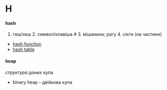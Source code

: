 # H

#### hash
1. геш/хеш 2. символ/клавіша # 3. мішанина; рагу 4. сікти (на частини)
  - [hash function](./F.md#function)
  - [hash table](./T.md#table)

#### heap
_структура даних_ купа
  - binary heap - двійкова купа
